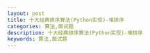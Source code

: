 ```yaml
---
layout: post
title: 十大经典排序算法(Python实现)-堆排序
categories: 算法,面试题
description: 十大经典排序算法(Python实现)-堆排序
keywords: 算法,面试题
---
```

